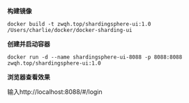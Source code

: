 **构建镜像**

```shell
docker build -t zwqh.top/shardingsphere-ui:1.0 /Users/charlie/docker/docker-sharding-ui
```

**创建并启动容器**

```shell
docker run -d --name shardingsphere-ui-8088 -p 8088:8088 zwqh.top/shardingsphere-ui:1.0 
```

**浏览器查看效果**

输入http://localhost:8088/#/login